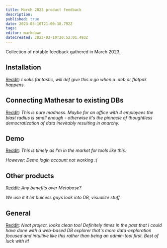 ```yaml
---
title: March 2023 product feedback
description: 
published: true
date: 2023-03-10T21:00:18.792Z
tags: 
editor: markdown
dateCreated: 2023-03-10T20:52:01.493Z
---
```


Collection of notable feedback gathered in March 2023.

## Installation
[Reddit](https://www.reddit.com/r/programming/comments/11mw9u1/mathesar_slaps_a_webbased_spreadsheet_ui_on_your/jbm7hg8/): *Looks fantastic, will def give this a go when a .deb or flatpak happens.* 

## Connecting Mathesar to existing DBs
[Reddit](https://www.reddit.com/r/programming/comments/11mw9u1/mathesar_slaps_a_webbased_spreadsheet_ui_on_your/jbl3vri/): *This is pure madness. Maybe for an office with 4 employees the blast radius is small enough - otherwise it's the pinnacle of thoughtless democratization of data inevitably resulting in anarchy.* 

## Demo
[Reddit](https://www.reddit.com/r/programming/comments/11mw9u1/mathesar_slaps_a_webbased_spreadsheet_ui_on_your/jbl4xrg/): *This is timely as I'm in the market for tools like this.*

*However: Demo login account not working :(*

## Other products
[Reddit](https://www.reddit.com/r/programming/comments/11mw9u1/mathesar_slaps_a_webbased_spreadsheet_ui_on_your/jbn3tdk/): *Any benefits over Metabase?*

*We use it it let buiness guys look into DB, visualize stuff.*

## General
[Reddit](https://www.reddit.com/r/opensource/comments/11kdb5e/we_just_released_mathesar_an_intuitive_ui_for/jb6nof2/): *Neat project, looks clean too! Definitely times in the past that I could have done with a web-based DB explorer that's more data-exploration focused and intuitive like this rather than being an admin-tool first. Best of luck with it!*
